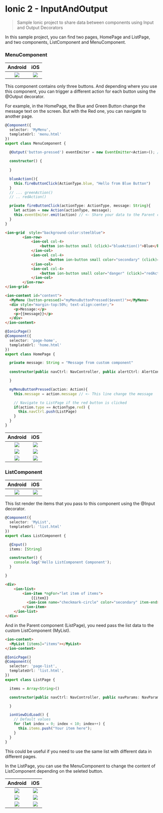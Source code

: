 # Ionic 2 - InputAndOutput
> Sample Ionic project to share data between components using Input and Output Decorators

In this sample project, you can find two pages, HomePage and ListPage, and two components, ListComponent and MenuComponent.

### MenuComponent

Android            |  iOS
:-------------------------:|:-------------------------:
![](screenshots/Android-MenuComponent.png)  | ![](screenshots/IOS-MenuComponent.png)


This component contains only three buttons. And depending where you use this component, you can trigger a different action for each button using the @Output decorator.

For example, in the HomePage, the Blue and Green Button change the message text on the screen. But with the Red one, you can navigate to another page.

```typescript
@Component({
  selector: 'MyMenu',
  templateUrl: 'menu.html'
})
export class MenuComponent {

  @Output('button-pressed') eventEmiter = new EventEmitter<Action>(); // "Action" is a custom model, you can use your own model to share the data that you need to pass to the Parent component.
  
  constructor() {
    
  }

  blueAction(){
    this.fireButtonClick(ActionType.blue, "Hello from Blue Button")
  }
  // ... greenAction()
  // .. redAction()

  private fireButtonClick(actionType: ActionType, message: String){
    let action = new Action(actionType, message);
    this.eventEmiter.emit(action) // <- Share your data to the Parent component using Emmiter.
  }
}
```

```html
<ion-grid  style="background-color:steelblue">
        <ion-row>
            <ion-col col-4>
                <button ion-button small (click)="blueAction()">Blue</button>
            </ion-col> 
            <ion-col col-4>
                    <button ion-button small color="secondary" (click)="greenAction()">Green</button>
            </ion-col> 
            <ion-col col-4>
                <button ion-button small color="danger" (click)="redAction()">Red</button>
            </ion-col>
        </ion-row>
</ion-grid>
```

```html
<ion-content id="content">
  <MyMenu (button-pressed)="myMenuButtonPressed($event)"></MyMenu>
  <div style="margin-top:50%; text-align:center;">
    <p>Message:</p>
    <p>{{message}}</p>
  </div>
</ion-content>
```

```typescript
@IonicPage()
@Component({
  selector: 'page-home',
  templateUrl: 'home.html'
})
export class HomePage {

  private message: String = "Message from custom component"
  
  constructor(public navCtrl: NavController, public alertCtrl: AlertController) {

  }

  myMenuButtonPressed(action: Action){
    this.message = action.message // <- This line change the message

    // Navigate to ListPage if the red button is clicked 
    if(action.type == ActionType.red) {
      this.navCtrl.push(ListPage)
    }
  }
}
```

Android            |  iOS
:-------------------------:|:-------------------------:
![](screenshots/Android-HomePage.png) | ![](screenshots/IOS-HomePage.png)
![](screenshots/Android-BlueMessage.png) | ![](screenshots/IOS-BlueMessage.png)
![](screenshots/Android-GreenMessage.png) | ![](screenshots/IOS-GreenMessage.png)



### ListComponent

Android            |  iOS
:-------------------------:|:-------------------------:
![](screenshots/Android-ListComponent.png)  | ![](screenshots/IOS-ListComponent.png)

This list render the items that you pass to this component using the @Input decorator.

```typescript
@Component({
  selector: 'MyList',
  templateUrl: 'list.html'
})
export class ListComponent {

  @Input()
  items: [String]

  constructor() {
    console.log('Hello ListComponent Component');
  }

}
```

```html
<div>
    <ion-list>
        <ion-item *ngFor="let item of items">
            {{item}}
          <ion-icon name="checkmark-circle" color="secondary" item-end></ion-icon>
        </ion-item>
    </ion-list>
</div>
```
And in the Parent component (ListPage), you need pass the list data to the custom ListComponent (MyList).

```html
<ion-content>
  <MyList [items]="items"></MyList>
</ion-content>
```

```typescript
@IonicPage()
@Component({
  selector: 'page-list',
  templateUrl: 'list.html',
})
export class ListPage {

  items = Array<String>()

  constructor(public navCtrl: NavController, public navParams: NavParams) {

  }

  ionViewDidLoad() {
    // Default values
    for (let index = 0; index < 10; index++) {
      this.items.push("Your item here");
    }
  }
}
```

This could be useful if you need to use the same list with different data in different pages.

In the ListPage, you can use the MenuComponent to change the content of ListComponent depending on the seleted button.

Android            |  iOS
:-------------------------:|:-------------------------:
![](screenshots/Android-BlueList.png)  | ![](screenshots/IOS-BlueList.png)
![](screenshots/Android-GreenList.png)  | ![](screenshots/IOS-GreenList.png)
![](screenshots/Android-RedList.png)  | ![](screenshots/IOS-RedList.png)
